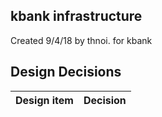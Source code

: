 ## kbank infrastructure

Created 9/4/18 by thnoi. for kbank


## Design Decisions
| Design item                | Decision|
| :----------------------------------- | :--------------------------------------------------------------------------------|
